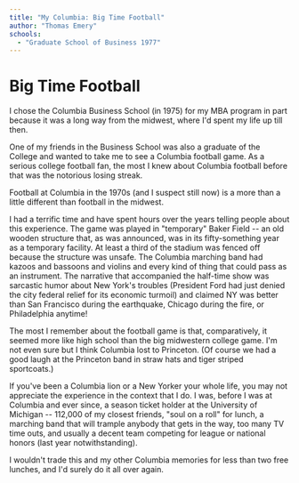```yaml
---
title: "My Columbia: Big Time Football"
author: "Thomas Emery"
schools:
  - "Graduate School of Business 1977"
---
```


# Big Time Football

I chose the Columbia Business School (in 1975) for my MBA program in part because it was a long way from the midwest, where I'd spent my life up till then.

One of my friends in the Business School was also a graduate of the College and wanted to take me to see a Columbia football game.  As a serious college football fan, the most I knew about Columbia football before that was the notorious losing streak.

Football at Columbia in the 1970s (and I suspect still now) is a more than a little different than football in the midwest.

I had a terrific time and have spent hours over the years telling people about this experience.  The game was played in "temporary" Baker Field -- an old wooden structure that, as was announced, was in its fifty-something year as a temporary facility.  At least a third of the stadium was fenced off because the structure was unsafe.  The Columbia marching band had kazoos and bassoons and violins and every kind of thing that could pass as an instrument.  The narrative that accompanied the half-time show was sarcastic humor about New York's troubles (President Ford had just denied the city federal relief for its economic turmoil) and claimed NY was better than San Francisco during the earthquake, Chicago during the fire, or Philadelphia anytime!

The most I remember about the football game is that, comparatively, it seemed more like high school than the big midwestern college game.  I'm not even sure but I think Columbia lost to Princeton.  (Of course we had a good laugh at the Princeton band in straw hats and tiger striped sportcoats.)

If you've been a Columbia lion or a New Yorker your whole life, you may not appreciate the experience in the context that I do.  I was, before I was at Columbia and ever since, a season ticket holder at the University of Michigan -- 112,000 of my closest friends, "soul on a roll" for lunch, a marching band that will trample anybody that gets in the way, too many TV time outs, and usually a decent team competing for league or national honors (last year notwithstanding).

I wouldn't trade this and my other Columbia memories for less than two free lunches, and I'd surely do it all over again.
